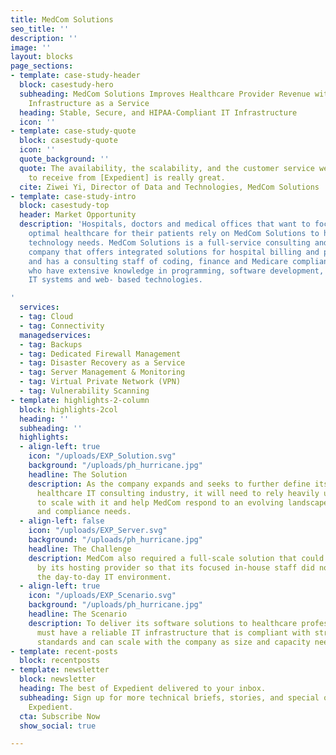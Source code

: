 ```yaml
---
title: MedCom Solutions
seo_title: ''
description: ''
image: ''
layout: blocks
page_sections:
- template: case-study-header
  block: casestudy-hero
  subheading: MedCom Solutions Improves Healthcare Provider Revenue with Expedient
    Infrastructure as a Service
  heading: Stable, Secure, and HIPAA-Compliant IT Infrastructure
  icon: ''
- template: case-study-quote
  block: casestudy-quote
  icon: ''
  quote_background: ''
  quote: The availability, the scalability, and the customer service we were able
    to receive from [Expedient] is really great.
  cite: Ziwei Yi, Director of Data and Technologies, MedCom Solutions
- template: case-study-intro
  block: casestudy-top
  header: Market Opportunity
  description: 'Hospitals, doctors and medical offices that want to focus on providing
    optimal healthcare for their patients rely on MedCom Solutions to handle their
    technology needs. MedCom Solutions is a full-service consulting and software technology
    company that offers integrated solutions for hospital billing and pricing needs
    and has a consulting staff of coding, finance and Medicare compliance experts
    who have extensive knowledge in programming, software development, large hospital
    IT systems and web- based technologies.

'
  services:
  - tag: Cloud
  - tag: Connectivity
  managedservices:
  - tag: Backups
  - tag: Dedicated Firewall Management
  - tag: Disaster Recovery as a Service
  - tag: Server Management & Monitoring
  - tag: Virtual Private Network (VPN)
  - tag: Vulnerability Scanning
- template: highlights-2-column
  block: highlights-2col
  heading: ''
  subheading: ''
  highlights:
  - align-left: true
    icon: "/uploads/EXP_Solution.svg"
    background: "/uploads/ph_hurricane.jpg"
    headline: The Solution
    description: As the company expands and seeks to further define its niche in the
      healthcare IT consulting industry, it will need to rely heavily upon [Expedient]
      to scale with it and help MedCom respond to an evolving landscape of technology
      and compliance needs.
  - align-left: false
    icon: "/uploads/EXP_Server.svg"
    background: "/uploads/ph_hurricane.jpg"
    headline: The Challenge
    description: MedCom also required a full-scale solution that could be managed
      by its hosting provider so that its focused in-house staff did not have to oversee
      the day-to-day IT environment.
  - align-left: true
    icon: "/uploads/EXP_Scenario.svg"
    background: "/uploads/ph_hurricane.jpg"
    headline: The Scenario
    description: To deliver its software solutions to healthcare professionals, MedCom
      must have a reliable IT infrastructure that is compliant with stringent HIPAA
      standards and can scale with the company as size and capacity needs increase.
- template: recent-posts
  block: recentposts
- template: newsletter
  block: newsletter
  heading: The best of Expedient delivered to your inbox.
  subheading: Sign up for more technical briefs, stories, and special offers from
    Expedient.
  cta: Subscribe Now
  show_social: true

---
```

